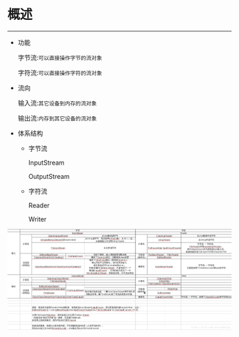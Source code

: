 # 概述

***

* 功能

  字节流:`可以直接操作字节的流对象`

  字符流:`可以直接操作字符的流对象`

* 流向

  输入流:`其它设备到内存的流对象`

  输出流:`内存到其它设备的流对象`

* 体系结构

  * 字节流
  
    InputStream
  
    OutputStream
  
  * 字符流
  
    Reader
  
    Writer

![](../../asset/IO.png)